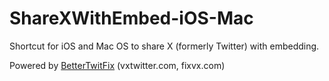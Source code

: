 # ShareXWithEmbed-iOS-Mac

Shortcut for iOS and Mac OS to share X (formerly Twitter) with embedding.

Powered by [BetterTwitFix](https://github.com/dylanpdx/BetterTwitFix) (vxtwitter.com, fixvx.com)
